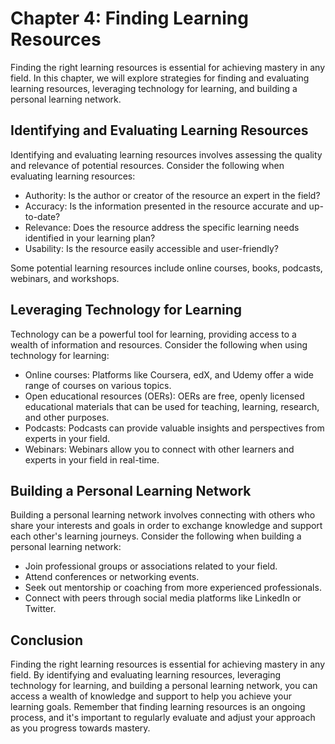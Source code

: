 Chapter 4: Finding Learning Resources
=====================================

Finding the right learning resources is essential for achieving mastery in any field. In this chapter, we will explore strategies for finding and evaluating learning resources, leveraging technology for learning, and building a personal learning network.

Identifying and Evaluating Learning Resources
---------------------------------------------

Identifying and evaluating learning resources involves assessing the quality and relevance of potential resources. Consider the following when evaluating learning resources:

* Authority: Is the author or creator of the resource an expert in the field?
* Accuracy: Is the information presented in the resource accurate and up-to-date?
* Relevance: Does the resource address the specific learning needs identified in your learning plan?
* Usability: Is the resource easily accessible and user-friendly?

Some potential learning resources include online courses, books, podcasts, webinars, and workshops.

Leveraging Technology for Learning
----------------------------------

Technology can be a powerful tool for learning, providing access to a wealth of information and resources. Consider the following when using technology for learning:

* Online courses: Platforms like Coursera, edX, and Udemy offer a wide range of courses on various topics.
* Open educational resources (OERs): OERs are free, openly licensed educational materials that can be used for teaching, learning, research, and other purposes.
* Podcasts: Podcasts can provide valuable insights and perspectives from experts in your field.
* Webinars: Webinars allow you to connect with other learners and experts in your field in real-time.

Building a Personal Learning Network
------------------------------------

Building a personal learning network involves connecting with others who share your interests and goals in order to exchange knowledge and support each other's learning journeys. Consider the following when building a personal learning network:

* Join professional groups or associations related to your field.
* Attend conferences or networking events.
* Seek out mentorship or coaching from more experienced professionals.
* Connect with peers through social media platforms like LinkedIn or Twitter.

Conclusion
----------

Finding the right learning resources is essential for achieving mastery in any field. By identifying and evaluating learning resources, leveraging technology for learning, and building a personal learning network, you can access a wealth of knowledge and support to help you achieve your learning goals. Remember that finding learning resources is an ongoing process, and it's important to regularly evaluate and adjust your approach as you progress towards mastery.
